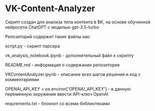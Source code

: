 # VK-Content-Analyzer
Скрипт создан для анализа типа контента в ВК, на основе обученной нейросети ChatGPT с моделью gpt-3.5-turbo 

Репозиторий содержит такие файлы как:

script.py - скрипт парсера

vk_analysis_notebook.ipynb - дополнительный файл к скрипту 

README.md - информация о содержании репозитория 

VKContentAnalyzer.ipynb - описание всех шагов решения и код с комментариями

OPENAI_API_KEY = os.environ['OPENAI_API_KEY'] - в данную переменную окружения ввести API-ключ OpenAI

requrements.txt - блокнот со всеми библиотеками
